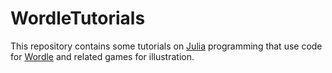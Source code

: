 # WordleTutorials

This repository contains some tutorials on [Julia](https://julialang.org) programming that use code for [Wordle](https://en.wikipedia.org/wiki/Wordle) and related games for illustration.
